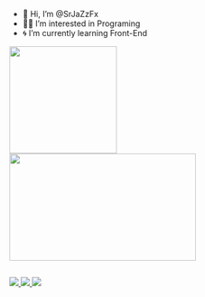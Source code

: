 - 💎 Hi, I’m @SrJaZzFx
- 🏴‍☠️ I’m interested in Programing
- 🌀 I’m currently learning Front-End

<div> 
  <img height="190em" src="https://github-readme-stats.vercel.app/api?username=SrJaZzFx&show_icons=true&theme=chartreuse-dark&count_private=true"/>
  <img height="190em" width="330" src="https://github-readme-stats.vercel.app/api/top-langs/?username=SrJaZzFx&show_icons=true&theme=chartreuse-dark&count_private=true"/>
  <a href="https://github.com/SrJaZzFx">
</div>
  
  ##
  
  <div>
  <a href="https://www.youtube.com/channel/UC_Py7BvmCwkSXCZ6jUgjNIA" target="_blank"> <img src="https://img.shields.io/badge/YouTube-FF0000?style=for-the-badge&logo=youtube&logoColor=white"/> </a>
  <a href="https://discord.gg/AFWBxXPyRc" target="_blank"> <img src="https://img.shields.io/badge/Discord-7289DA?style=for-the-badge&logo=discord&logoColor=white"/> </a>
  <a href="https://www.tiktok.com/@srjazzfx?lang=pt-BR&is_copy_url=1&is_from_webapp=v1" target="_blank"> <img src="https://img.shields.io/badge/TikTok-000000?style=for-the-badge&logo=tiktok&logoColor=white"/> </a>
  </div>
  
  ##
  <div>
  
  </div>

